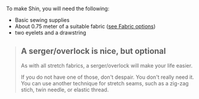 To make Shin, you will need the following:

*   Basic sewing supplies
*   About 0.75 meter of a suitable fabric ([see Fabric options](/docs/patterns/shin/fabric))
*   two eyelets and a drawstring

> ## A serger/overlock is nice, but optional
>
> As with all stretch fabrics, a serger/overlock will make your life easier.
>
> If you do not have one of those, don't despair. You don't really need it.
> You can use another technique for stretch seams, such as a zig-zag stich, twin needle, or elastic thread.
